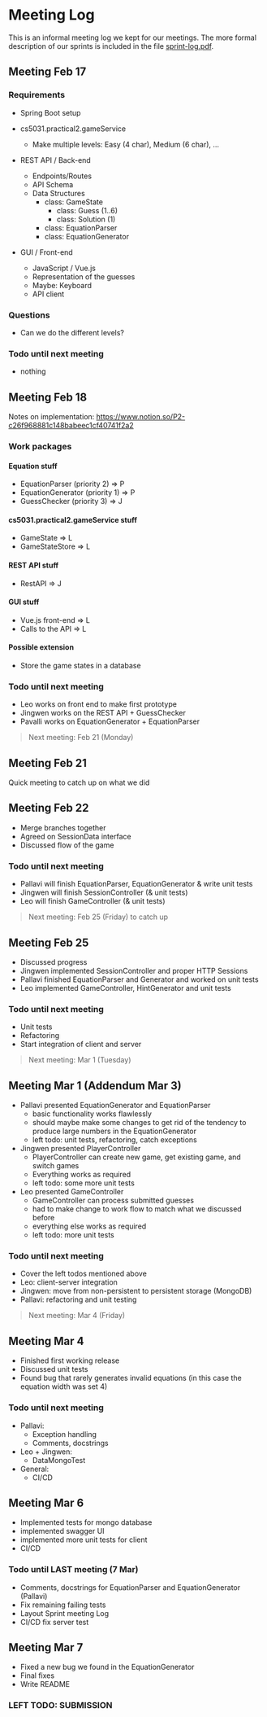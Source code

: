 # Meeting Log

This is an informal meeting log we kept for our meetings. The more formal description of our sprints is included in the file [sprint-log.pdf](sprint-log.pdf).

## Meeting Feb 17

### Requirements

- Spring Boot setup

- cs5031.practical2.gameService
  + Make multiple levels: Easy (4 char), Medium (6 char), ...

- REST API / Back-end
  + Endpoints/Routes
  + API Schema
  + Data Structures
    + class: GameState
      + class: Guess (1..6)
      + class: Solution (1)
    + class: EquationParser
    + class: EquationGenerator

- GUI / Front-end
  + JavaScript / Vue.js
  + Representation of the guesses
  + Maybe: Keyboard
  + API client
  
### Questions

- Can we do the different levels?

### Todo until next meeting

- nothing

## Meeting Feb 18

Notes on implementation: https://www.notion.so/P2-c26f968881c148babeec1cf40741f2a2

### Work packages

#### Equation stuff

- EquationParser (priority 2) => P
- EquationGenerator (priority 1) => P
- GuessChecker (priority 3) => J

#### cs5031.practical2.gameService stuff

- GameState => L
- GameStateStore => L

#### REST API stuff

- RestAPI => J

#### GUI stuff

- Vue.js front-end => L
- Calls to the API => L

#### Possible extension

- Store the game states in a database

### Todo until next meeting

- Leo works on front end to make first prototype
- Jingwen works on the REST API + GuessChecker
- Pavalli works on EquationGenerator + EquationParser

> Next meeting: Feb 21 (Monday)

## Meeting Feb 21

Quick meeting to catch up on what we did

## Meeting Feb 22

- Merge branches together
- Agreed on SessionData interface
- Discussed flow of the game

### Todo until next meeting

- Pallavi will finish EquationParser, EquationGenerator & write unit tests
- Jingwen will finish SessionController (& unit tests)
- Leo will finish GameController (& unit tests)

> Next meeting: Feb 25 (Friday) to catch up

## Meeting Feb 25

- Discussed progress
- Jingwen implemented SessionController and proper HTTP Sessions
- Pallavi finished EquationParser and Generator and worked on unit tests
- Leo implemented GameController, HintGenerator and unit tests

### Todo until next meeting

- Unit tests
- Refactoring
- Start integration of client and server

> Next meeting: Mar 1 (Tuesday)

## Meeting Mar 1 (Addendum Mar 3)

- Pallavi presented EquationGenerator and EquationParser
  + basic functionality works flawlessly
  + should maybe make some changes to get rid of the tendency to produce large numbers in the EquationGenerator
  + left todo: unit tests, refactoring, catch exceptions
- Jingwen presented PlayerController
  + PlayerController can create new game, get existing game, and switch games
  + Everything works as required
  + left todo: some more unit tests
- Leo presented GameController
  + GameController can process submitted guesses
  + had to make change to work flow to match what we discussed before
  + everything else works as required
  + left todo: more unit tests

### Todo until next meeting

- Cover the left todos mentioned above
- Leo: client-server integration
- Jingwen: move from non-persistent to persistent storage (MongoDB)
- Pallavi: refactoring and unit testing

> Next meeting: Mar 4 (Friday)

## Meeting Mar 4
- Finished first working release
- Discussed unit tests
- Found bug that rarely generates invalid equations (in this case the equation width was set 4)

### Todo until next meeting
- Pallavi:
  + Exception handling
  + Comments, docstrings
- Leo + Jingwen:
  + DataMongoTest
- General:
  + CI/CD

## Meeting Mar 6
- Implemented tests for mongo database
- implemented swagger UI
- implemented more unit tests for client
- CI/CD

### Todo until LAST meeting (7 Mar)
- Comments, docstrings for EquationParser and EquationGenerator (Pallavi)
- Fix remaining failing tests
- Layout Sprint meeting Log
- CI/CD fix server test

## Meeting Mar 7
- Fixed a new bug we found in the EquationGenerator
- Final fixes
- Write README

### LEFT TODO: SUBMISSION
